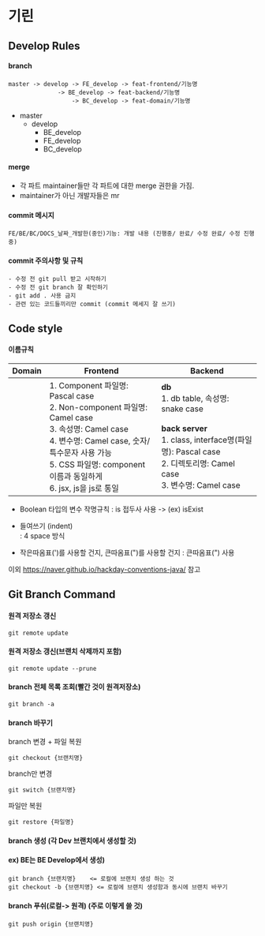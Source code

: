 # 기린

## Develop Rules

#### branch

```
master -> develop -> FE_develop -> feat-frontend/기능명
	          -> BE_develop -> feat-backend/기능명
                  -> BC_develop -> feat-domain/기능명
```

- master
    - develop
        - BE_develop
        - FE_develop
        - BC_develop

#### merge

- 각 파트 maintainer들만 각 파트에 대한 merge 권한을 가짐. 
- maintainer가 아닌 개발자들은 mr 

#### commit 메시지

```
FE/BE/BC/DOCS_날짜_개발한(중인)기능: 개발 내용 (진행중/ 완료/ 수정 완료/ 수정 진행중) 
```

#### commit 주의사항 및 규칙
```
- 수정 전 git pull 받고 시작하기 
- 수정 전 git branch 잘 확인하기 
- git add . 사용 금지 
- 관련 있는 코드들끼리만 commit (commit 메세지 잘 쓰기)
```

## Code style

#### 이름규칙

| Domain | Frontend                                                     | Backend |
| ------ | ------------------------------------------------------------ | ------- |
|        | 1. Component 파일명: Pascal case<br />2. Non-component 파일명: Camel case <br />3. 속성명: Camel case<br />4. 변수명: Camel case, 숫자/ 특수문자 사용 가능<br />5. CSS 파일명: component 이름과 동일하게<br />6. jsx, js을 js로 통일 | **db** <br />1. db table, 속성명: snake case <br /><br /> **back server** <br />1. class, interface명(파일명): Pascal case <br />2. 디렉토리명: Camel case <br />3. 변수명: Camel case <br />|

- Boolean 타입의 변수 작명규칙 
  : is 접두사 사용 -> (ex) isExist 

- 들여쓰기 (indent)  
  : 4 space 방식  

- 작은따옴표(')를 사용할 건지, 큰따옴표(")를 사용할 건지 
  : 큰따옴표(") 사용

이외 https://naver.github.io/hackday-conventions-java/ 참고

## Git Branch Command

#### 원격 저장소 갱신

```
git remote update
```

#### 원격 저장소 갱신(브랜치 삭제까지 포함)

```
git remote update --prune
```

#### branch 전체 목록 조회(빨간 것이 원격저장소)

```
git branch -a
```

#### branch 바꾸기

branch 변경 + 파일 복원

```
git checkout {브랜치명}
```

branch만 변경

```
git switch {브랜치명}
```

파일만 복원

```
git restore {파일명}
```

#### branch 생성 (각 Dev 브랜치에서 생성할 것)

#### ex) BE는 BE Develop에서 생성)
```
git branch {브랜치명}    <= 로컬에 브랜치 생성 하는 것
git checkout -b {브랜치명} <= 로컬에 브랜치 생성함과 동시에 브랜치 바꾸기
```

#### branch 푸쉬(로컬-> 원격) (주로 이렇게 쓸 것)
```
git push origin {브랜치명}
```
